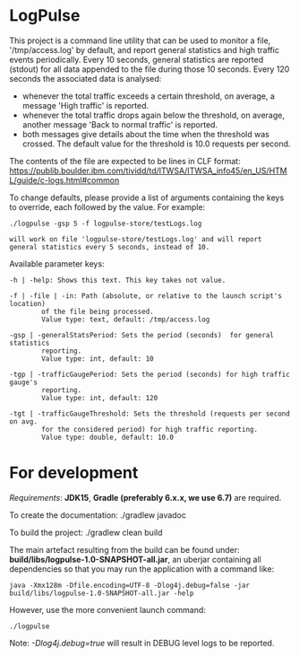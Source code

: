 # LogPulse

This project is a command line utility that can be used to monitor a file, '/tmp/access.log' by default, and report general statistics and high traffic events periodically.
Every 10 seconds, general statistics are reported (stdout) for all data appended to the file during those 10 seconds. 
Every 120 seconds the associated data is analysed: 

  - whenever the total traffic exceeds a certain threshold, on average, a message 'High traffic' is reported. 
  - whenever the total traffic drops again below the threshold, on average, another message 'Back to normal traffic' is reported. 
  - both messages give details about the time when the threshold was crossed. The default value for the  threshold is 10.0 requests per second. 
                    
The contents of the file are expected to be lines in CLF format:
https://publib.boulder.ibm.com/tividd/td/ITWSA/ITWSA_info45/en_US/HTML/guide/c-logs.html#common
                    
To change defaults, please provide a list of arguments containing the keys to override, each followed by the value. For example:

    ./logpulse -gsp 5 -f logpulse-store/testLogs.log                         
    
    will work on file 'logpulse-store/testLogs.log' and will report 
    general statistics every 5 seconds, instead of 10.

Available parameter keys:

    -h | -help: Shows this text. This key takes not value.
                    
    -f | -file | -in: Path (absolute, or relative to the launch script's location) 
            of the file being processed. 
            Value type: text, default: /tmp/access.log
                            
    -gsp | -generalStatsPeriod: Sets the period (seconds)  for general statistics 
            reporting. 
            Value type: int, default: 10
                             
    -tgp | -trafficGaugePeriod: Sets the period (seconds) for high traffic gauge's 
            reporting. 
            Value type: int, default: 120
                            
    -tgt | -trafficGaugeThreshold: Sets the threshold (requests per second on avg. 
            for the considered period) for high traffic reporting. 
            Value type: double, default: 10.0 

# For development

_Requirements_: **JDK15**, **Gradle (preferably 6.x.x, we use 6.7)** are required.

To create the documentation: ./gradlew javadoc

To build the project:        ./gradlew clean build

The main artefact resulting from the build can be found under: **build/libs/logpulse-1.0-SNAPSHOT-all.jar**,
an uberjar containing all dependencies so that you may run the application with a command like:

    java -Xmx128m -Dfile.encoding=UTF-8 -Dlog4j.debug=false -jar build/libs/logpulse-1.0-SNAPSHOT-all.jar -help
    
However, use the more convenient launch command: 

    ./logpulse
    
Note: *-Dlog4j.debug=true* will result in DEBUG level logs to be reported.




            
